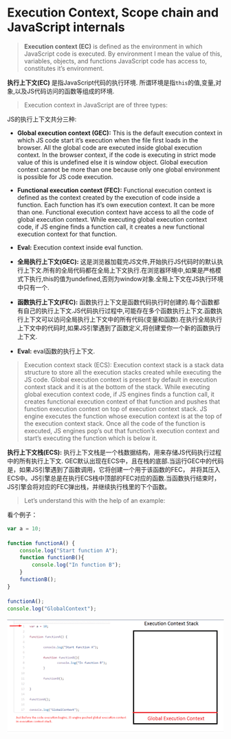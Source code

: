 # Execution Context, Scope chain and JavaScript internals

> **Execution context (EC)** is defined as the environment in which JavaScript code is executed.
> By environment I mean the value of this, variables, objects, and functions JavaScript code has access to, constitutes it’s environment.

**执行上下文(EC)** 是指JavaScript代码的执行环境.
所谓环境是指`this`的值,变量,对象,以及JS代码访问的函数等组成的环境.

> Execution context in JavaScript are of three types:

JS的执行上下文共分三种:

* **Global execution context (GEC):** This is the default execution context in which JS code start it’s execution when the file first loads in the browser. All the global code are executed inside global execution context. In the browser context, if the code is executing in strict mode value of this is undefined else it is window object. Global execution context cannot be more than one because only one global environment is possible for JS code execution.
* **Functional execution context (FEC):** Functional execution context is defined as the context created by the execution of code inside a function. Each function has it’s own execution context. It can be more than one. Functional execution context have access to all the code of global execution context. While executing global execution context code, if JS engine finds a function call, it creates a new functional execution context for that function.
* **Eval:** Execution context inside eval function.

* **全局执行上下文(GEC):** 这是浏览器加载完JS文件,开始执行JS代码时的默认执行上下文.所有的全局代码都在全局上下文执行.在浏览器环境中,如果是严格模式下执行,this的值为undefined,否则为window对象.全局上下文在JS执行环境中只有一个.
* **函数执行上下文(FEC):** 函数执行上下文是函数代码执行时创建的.每个函数都有自己的执行上下文.JS代码执行过程中,可能存在多个函数执行上下文.函数执行上下文可以访问全局执行上下文中的所有代码(变量和函数).在执行全局执行上下文中的代码时,如果JS引擎遇到了函数定义,将创建爱你一个新的函数执行上下文.
* **Eval:** eval函数的执行上下文.

> Execution context stack (ECS): Execution context stack is a stack data structure to store all the execution stacks created while executing the JS code. Global execution context is present by default in execution context stack and it is at the bottom of the stack. While executing global execution context code, if JS engines finds a function call, it creates functional execution context of that function and pushes that function execution context on top of execution context stack. JS engine executes the function whose execution context is at the top of the execution context stack. Once all the code of the function is executed, JS engines pop’s out that function’s execution context and start’s executing the function which is below it.

**执行上下文栈(ECS):** 执行上下文栈是一个栈数据结构，用来存储JS代码执行过程中的所有执行上下文.
GEC默认出现在ECS中，且在栈的底部.当运行GEC中的代码是，如果JS引擎遇到了函数调用，它将创建一个用于该函数的FEC，
并将其压入ECS中。JS引擎总是在执行ECS栈中顶部的FEC对应的函数.当函数执行结束时，JS引擎会将对应的FEC弹出栈，并继续执行栈里的下个函数。

> Let’s understand this with the help of an example:

看个例子：
```JavaScript
var a = 10;

function functionA() {
	console.log("Start function A");
	function functionB(){
		console.log("In function B");
	}
	functionB();
}

functionA();
console.log("GlobalContext");
```

![](./CodeSnippets/ECS.gif)
